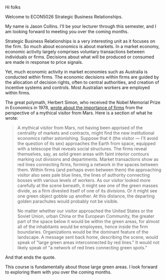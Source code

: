 Hi folks

Welcome to ECON5026 Strategic Business Relationships.

My name is Jason Collins. I'll be your lecturer through this semester, and I am looking forward to meeting you over the coming months.

Strategic Business Relationships is a very interesting unit as it focuses on the firm. So much about economics is about markets. In a market economy, economic activity largely comprises voluntary transactions between individuals or firms. Decisions about what will be produced or consumed are made in response to price signals.

Yet, much economic activity in market economies such as Australia is conducted *within* firms. The economic decisions within firms are guided by the allocation of decision rights, often to central authorities, and creation of incentive systems and controls. Most Australian workers are employed within firms.

The great polymath, Herbert Simon, who received the Nobel Memorial Prize in Economics in 1978, [wrote about the importance of firms](https://doi.org/10.1257/jep.5.2.25) from the perspective of a mythical visitor from Mars. Here is a section of what he wrote:

>A mythical visitor from Mars, not having been apprised of the centrality of markets and contracts, might find the new institutional economics rather astonishing. Suppose that it (the visitor — I'll avoid the question of its sex) approaches the Earth from space, equipped with a telescope that reveals social structures. The firms reveal themselves, say, as solid green areas with faint interior contours marking out divisions and departments. Market transactions show as red lines connecting firms, forming a network in the spaces between them. Within firms (and perhaps even between them) the approaching visitor also sees pale blue lines, the lines of authority connecting bosses with various levels of workers. As our visitor looked more carefully at the scene beneath, it might see one of the green masses divide, as a firm divested itself of one of its divisions. Or it might see one green object gobble up another. At this distance, the departing golden parachutes would probably not be visible.
>
>No matter whether our visitor approached the United States or the Soviet Union, urban China or the European Community, the greater part of the space below it would be within the green areas, for almost all of the inhabitants would be employees, hence inside the firm boundaries. Organizations would be the dominant feature of the landscape. A message sent back home, describing the scene, would speak of "large green areas interconnected by red lines." It would not likely speak of "a network of red lines connecting green spots."

And that ends the quote.

This course is fundamentally about those large green areas. I look forward to exploring them with you over the coming months.


